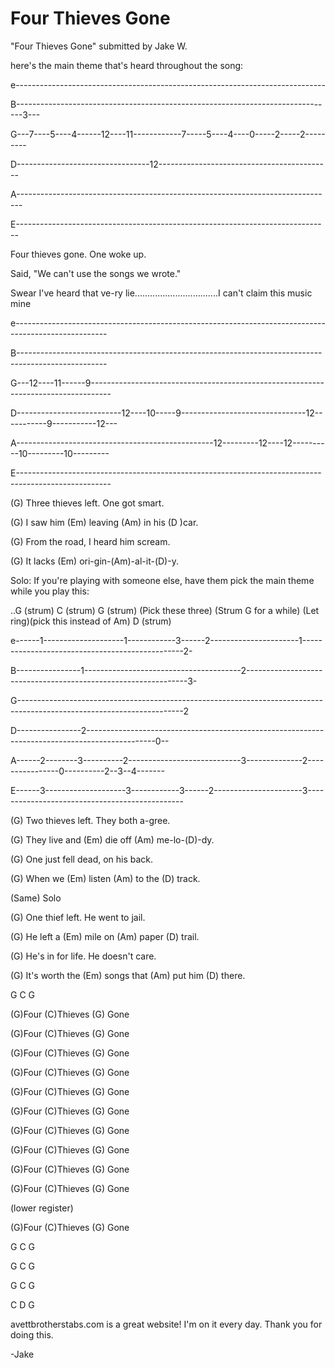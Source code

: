 # Four Thieves Gone

"Four Thieves Gone" submitted by Jake W.

here's the main theme that's heard throughout the
song:

e-----------------------------------------------------------------------------

B-------------------------------------------------------------------------------3---

G---7----5----4------12----11------------7-----5----4----0-----2-----2---------

D---------------------------------12-------------------------------------------

A-------------------------------------------------------------------------------

E------------------------------------------------------------------------------

  
Four thieves gone. One woke up.

Said, "We can't use the songs we wrote."

  

Swear I've heard that ve-ry lie.................................I can't
claim this music
mine

e-----------------------------------------------------------------------------------------------------

B----------------------------------------------------------------------------------------------------

G---12----11------9-----------------------------------------------------------------------------------

D--------------------------12----10-----9-------------------------------12-----------9-----------12---

A-------------------------------------------------12---------12----12----------10---------10---------

E-----------------------------------------------------------------------------------------------------

  
(G) Three thieves left. One got smart.

(G) I saw him (Em) leaving (Am) in his (D )car.

  
(G) From the road, I heard him scream.

(G) It lacks (Em) ori-gin-(Am)-al-it-(D)-y.

Solo: If you're playing with someone else, have them pick the main theme
while you play this:

  
..G (strum) C (strum) G (strum) (Pick these three) (Strum G for a while)
(Let ring)(pick this instead of Am) D
(strum)

e------1--------------------1------------3------2----------------------1------------------------------------------------2-

B----------------1---------------------------------------2---------------------------------------------------------------3-

G-----------------------------------------------------------------------------------------------------------------------2

D----------------2-----------------------------------------------------------------------------------------------0--

A------2--------3----------2----------------------------3--------------2----------------0----------2--3--4-------

E------3--------------------3------------3------2----------------------3-----------------------------------------------

  
(G) Two thieves left. They both a-gree.

(G) They live and (Em) die off (Am) me-lo-(D)-dy.

  
(G) One just fell dead, on his back.

(G) When we (Em) listen (Am) to the (D) track.

(Same) Solo

(G) One thief left. He went to jail.

(G) He left a (Em) mile on (Am) paper (D) trail.

  
(G) He's in for life. He doesn't care.

(G) It's worth the (Em) songs that (Am) put him (D) there.

G C G

(G)Four (C)Thieves (G) Gone

(G)Four (C)Thieves (G) Gone

(G)Four (C)Thieves (G) Gone

(G)Four (C)Thieves (G) Gone

(G)Four (C)Thieves (G) Gone

(G)Four (C)Thieves (G) Gone

(G)Four (C)Thieves (G) Gone

(G)Four (C)Thieves (G) Gone

(G)Four (C)Thieves (G) Gone

(G)Four (C)Thieves (G) Gone

(lower register)

(G)Four (C)Thieves (G) Gone

G C G

G C G

G C G

C D G

avettbrotherstabs.com is a great website\! I'm on it every day. Thank
you for doing this.

\-Jake
